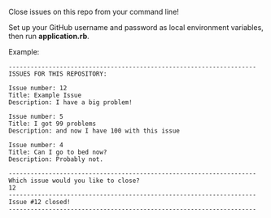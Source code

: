 Close issues on this repo from your command line!

Set up your GitHub username and password as local environment variables, then run **application.rb**.

Example:

```
--------------------------------------------------------------------
ISSUES FOR THIS REPOSITORY:

Issue number: 12
Title: Example Issue
Description: I have a big problem!

Issue number: 5
Title: I got 99 problems
Description: and now I have 100 with this issue

Issue number: 4
Title: Can I go to bed now?
Description: Probably not.

--------------------------------------------------------------------
Which issue would you like to close?
12
--------------------------------------------------------------------
Issue #12 closed!
--------------------------------------------------------------------
```
